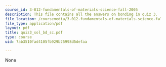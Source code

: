 ```yaml
---
course_id: 3-012-fundamentals-of-materials-science-fall-2005
description: This file contains all the answers on bonding in quiz 3.
file_location: /coursemedia/3-012-fundamentals-of-materials-science-fall-2005/7ab3510fad4105fb929b25998d5defaa_quiz3_sol_bd_sc.pdf
file_type: application/pdf
layout: pdf
title: quiz3_sol_bd_sc.pdf
type: course
uid: 7ab3510fad4105fb929b25998d5defaa

---
```

None